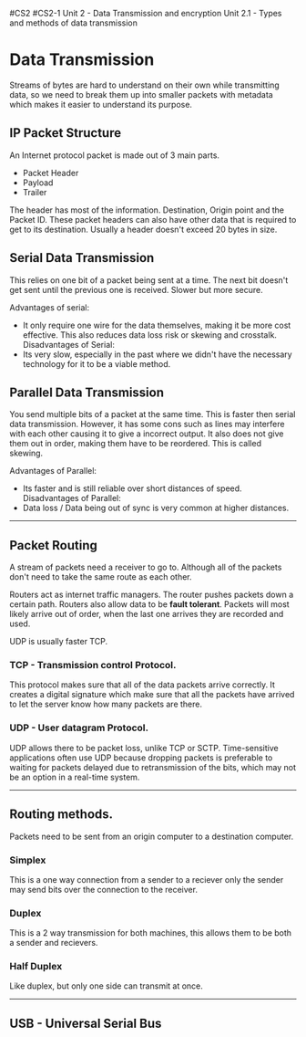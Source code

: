#CS2 #CS2-1
Unit 2 - Data Transmission and encryption
Unit 2.1 - Types and methods of data transmission

# Data Transmission
Streams of bytes are hard to understand on their own while transmitting data, so we need to break them up into smaller packets with metadata which makes it easier to understand its purpose.

## IP Packet Structure
An Internet protocol packet is made out of 3 main parts.
- Packet Header
- Payload
- Trailer

The header has most of the information. Destination, Origin point and the Packet ID. These packet headers can also have other data that is required to get to its destination.
Usually a header doesn't exceed 20 bytes in size.

## Serial Data Transmission
This relies on one bit of a packet being sent at a time. The next bit doesn't get sent until the previous one is received. Slower but more secure.

Advantages of serial:
- It only require one wire for the data themselves, making it be more cost effective. This also reduces data loss risk or skewing and crosstalk.
Disadvantages of Serial:
- Its very slow, especially in the past where we didn't have the necessary technology for it to be a viable method.

## Parallel Data Transmission
You send multiple bits of a packet at the same time. This is faster then serial data transmission. However, it has some cons such as lines may interfere with each other causing it to give a incorrect output. It also does not give them out in order, making them have to be reordered. This is called skewing.

Advantages of Parallel:
- Its faster and is still reliable over short distances of speed.
Disadvantages of Parallel:
- Data loss / Data being out of sync is very common at higher distances.

---

## Packet Routing
A stream of packets need a receiver to go to. Although all of the packets don't need to take the same route as each other.

Routers act as internet traffic managers. The router pushes packets down a certain path. Routers also allow data to be **fault tolerant**. Packets will most likely arrive out of order, when the last one arrives they are recorded and used.

UDP is usually faster TCP.

### TCP - Transmission control Protocol.
This protocol makes sure that all of the data packets arrive correctly.
It creates a digital signature which make sure that all the packets have arrived to let the server know how many packets are there.

### UDP - User datagram Protocol.
UDP allows there to be packet loss, unlike TCP or SCTP.
Time-sensitive applications often use UDP because dropping packets is preferable to waiting for packets delayed due to retransmission of the bits, which may not be an option in a real-time system.

--- 

## Routing methods.
Packets need to be sent from an origin computer to a destination computer.

### Simplex 
This is a one way connection from a sender to a reciever only the sender may send bits over the connection to the receiver.

### Duplex 
This is a 2 way transmission for both machines, this allows them to be both a sender and recievers.

### Half Duplex
Like duplex, but only one side can transmit at once.

---

## USB - Universal Serial Bus
